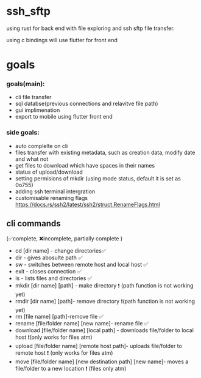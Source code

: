 # ssh_sftp

using rust for back end with file exploring and ssh sftp file transfer.

using c bindings will use flutter for front end 

# goals 
### goals(main):

* cli file transfer
* sql databse(previous connections and relavitve file path)
* gui implimenation
* export to mobile using flutter front end

### side goals:

* auto complelte on cli 
* files transfer with existing metadata, such as creation data, modify date and what not
* get files to download which have spaces in their names 
* status of upload/download
* setting permisions of mkdir (using mode status, default it is set as 0o755)
* adding ssh terminal intergration
* customisable renaming flags https://docs.rs/ssh2/latest/ssh2/struct.RenameFlags.html
    
## cli commands 
(✅complete, ❌incomplete, partially complete )
- cd [dir name] - change directories✅
- dir - gives abosulte path ✅
- sw - switches between remote host and local host ✅
- exit - closes connection ✅
- ls - lists files and directories ✅
- mkdir [dir name] [path] - make directory ❗ (path function is not working yet)
- rmdir [dir name] [path]- remove directory ❗(path function is not working yet)
- rm [file name] [path]-remove file ✅
- rename [file/folder name] [new name]- rename file ✅
- download [file/folder name] [local path] - downloads file/folder to local host ❗(only works for files atm)
- upload [file/folder name] [remote host path]- uploads file/folder to remote host ❗ (only works for files atm)
- move [file/folder name] [new destination path] [new name]- moves a file/folder to a new location ❗ (files only atm)
